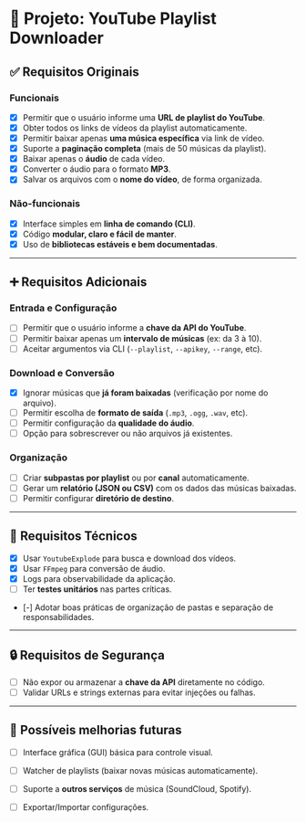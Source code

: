 # 🎵 Projeto: YouTube Playlist Downloader

## ✅ Requisitos Originais

### Funcionais
- [x] Permitir que o usuário informe uma **URL de playlist do YouTube**.
- [x] Obter todos os links de vídeos da playlist automaticamente.
- [x] Permitir baixar apenas **uma música específica** via link de vídeo.
- [x] Suporte a **paginação completa** (mais de 50 músicas da playlist).
- [x] Baixar apenas o **áudio** de cada vídeo.
- [x] Converter o áudio para o formato **MP3**.
- [x] Salvar os arquivos com o **nome do vídeo**, de forma organizada.

### Não-funcionais
- [x] Interface simples em **linha de comando (CLI)**.
- [x] Código **modular, claro e fácil de manter**.
- [x] Uso de **bibliotecas estáveis e bem documentadas**.

---

## ➕ Requisitos Adicionais

### Entrada e Configuração
- [ ] Permitir que o usuário informe a **chave da API do YouTube**.
- [ ] Permitir baixar apenas um **intervalo de músicas** (ex: da 3 à 10).
- [ ] Aceitar argumentos via CLI (`--playlist`, `--apikey`, `--range`, etc).

### Download e Conversão
- [x] Ignorar músicas que **já foram baixadas** (verificação por nome do arquivo).
- [ ] Permitir escolha de **formato de saída** (`.mp3`, `.ogg`, `.wav`, etc).
- [ ] Permitir configuração da **qualidade do áudio**.
- [ ] Opção para sobrescrever ou não arquivos já existentes.

### Organização
- [ ] Criar **subpastas por playlist** ou por **canal** automaticamente.
- [ ] Gerar um **relatório (JSON ou CSV)** com os dados das músicas baixadas.
- [ ] Permitir configurar **diretório de destino**.

---

## 🧰 Requisitos Técnicos

- [x] Usar `YoutubeExplode` para busca e download dos vídeos.
- [x] Usar `FFmpeg` para conversão de áudio.
- [x] Logs para observabilidade da aplicação.
- [ ] Ter **testes unitários** nas partes críticas.
- [-] Adotar boas práticas de organização de pastas e separação de responsabilidades.

---

## 🔒 Requisitos de Segurança

- [ ] Não expor ou armazenar a **chave da API** diretamente no código.
- [ ] Validar URLs e strings externas para evitar injeções ou falhas.

---

## 🔮 Possíveis melhorias futuras

- [ ] Interface gráfica (GUI) básica para controle visual.
- [ ] Watcher de playlists (baixar novas músicas automaticamente).
- [ ] Suporte a **outros serviços** de música (SoundCloud, Spotify).
- [ ] Exportar/Importar configurações.

